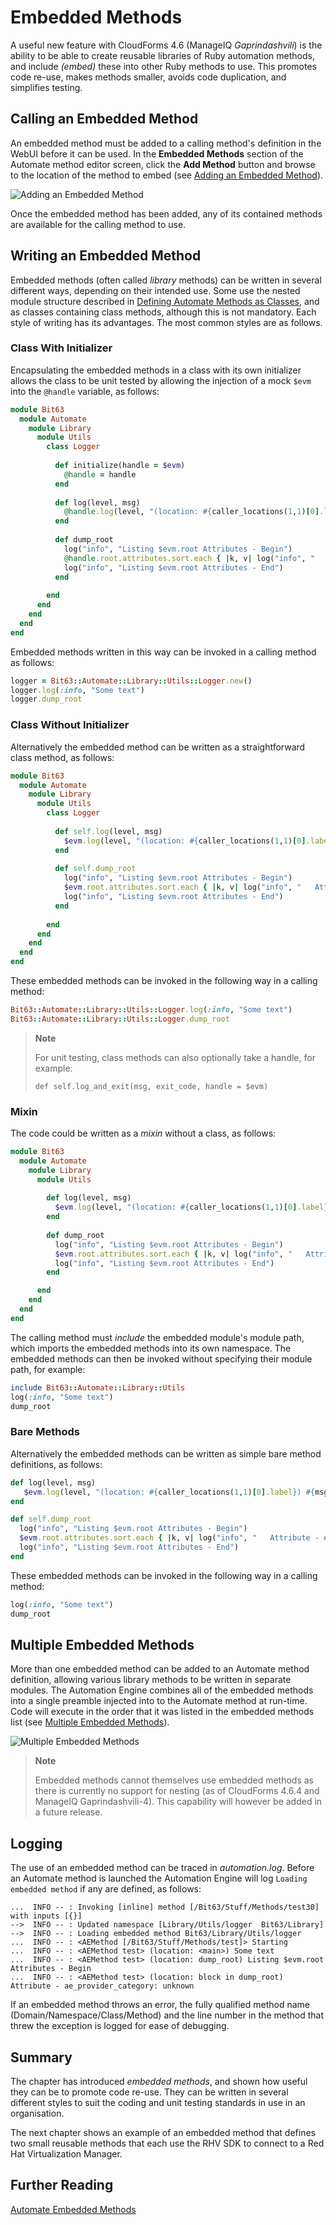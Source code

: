 # Embedded Methods

A useful new feature with CloudForms 4.6 (ManageIQ *Gaprindashvili*) is the ability to be able to create reusable libraries of Ruby automation methods, and include _(embed)_ these into other Ruby methods to use. This promotes code re-use, makes methods smaller, avoids code duplication, and simplifies testing.

## Calling an Embedded Method

An embedded method must be added to a calling method's definition in the WebUI before it can be used. In the **Embedded Methods** section of the Automate method editor screen, click the **Add Method** button and browse to the location of the method to embed (see [Adding an Embedded Method](#i1)).

![Adding an Embedded Method](images/screenshot1.png)

Once the embedded method has been added, any of its contained methods are available for the calling method to use.

## Writing an Embedded Method

Embedded methods (often called _library_ methods) can be written in several different ways, depending on their intended use. Some use the nested module structure described in [Defining Automate Methods as Classes](../miscellaneous_updates/chapter.md#defining_methods_as_classes), and as classes containing class methods, although this is not mandatory. Each style of writing has its advantages. The most common styles are as follows.

### Class With Initializer

Encapsulating the embedded methods in a class with its own initializer allows the class to be unit tested by allowing the injection of a mock `$evm` into the `@handle` variable, as follows:

``` ruby
module Bit63
  module Automate
    module Library
      module Utils
        class Logger
        
          def initialize(handle = $evm)
            @handle = handle
          end
          
          def log(level, msg)
            @handle.log(level, "(location: #{caller_locations(1,1)[0].label}) #{msg}")
          end
          
          def dump_root
            log("info", "Listing $evm.root Attributes - Begin")
            @handle.root.attributes.sort.each { |k, v| log("info", "   Attribute - #{k}: #{v}") }
            log("info", "Listing $evm.root Attributes - End")
          end
          
        end
      end
    end
  end
end
```

Embedded methods written in this way can be invoked in a calling method as follows:

``` ruby
logger = Bit63::Automate::Library::Utils::Logger.new()
logger.log(:info, "Some text")
logger.dump_root
```

### Class Without Initializer

Alternatively the embedded method can be written as a straightforward class method, as follows:

``` ruby
module Bit63
  module Automate
    module Library
      module Utils
        class Logger
        
          def self.log(level, msg)
            $evm.log(level, "(location: #{caller_locations(1,1)[0].label}) #{msg}")
          end
          
          def self.dump_root
            log("info", "Listing $evm.root Attributes - Begin")
            $evm.root.attributes.sort.each { |k, v| log("info", "   Attribute - #{k}: #{v}") }
            log("info", "Listing $evm.root Attributes - End")
          end
          
        end
      end
    end
  end
end
```

These embedded methods can be invoked in the following way in a calling method:

``` ruby
Bit63::Automate::Library::Utils::Logger.log(:info, "Some text")
Bit63::Automate::Library::Utils::Logger.dump_root
```

> **Note**
> 
> For unit testing, class methods can also optionally take a handle, for example:
> 
> `def self.log_and_exit(msg, exit_code, handle = $evm)`

### Mixin

The code could be written as a _mixin_ without a class, as follows:

``` ruby
module Bit63
  module Automate
    module Library
      module Utils
        
        def log(level, msg)
          $evm.log(level, "(location: #{caller_locations(1,1)[0].label}) #{msg}")
        end
          
        def dump_root
          log("info", "Listing $evm.root Attributes - Begin")
          $evm.root.attributes.sort.each { |k, v| log("info", "   Attribute - #{k}: #{v}") }
          log("info", "Listing $evm.root Attributes - End")
        end

      end
    end
  end
end
```

The calling method must _include_ the embedded module's module path, which imports the embedded methods into its own namespace. The embedded methods can then be invoked without specifying their module path, for example:

``` ruby
include Bit63::Automate::Library::Utils
log(:info, "Some text")
dump_root
```

### Bare Methods

Alternatively the embedded methods can be written as simple bare method definitions, as follows:

``` ruby
def log(level, msg)
   $evm.log(level, "(location: #{caller_locations(1,1)[0].label}) #{msg}")
end

def self.dump_root
  log("info", "Listing $evm.root Attributes - Begin")
  $evm.root.attributes.sort.each { |k, v| log("info", "   Attribute - #{k}: #{v}") }
  log("info", "Listing $evm.root Attributes - End")
end
```
These embedded methods can be invoked in the following way in a calling method:

``` ruby
log(:info, "Some text")
dump_root
```

## Multiple Embedded Methods

More than one embedded method can be added to an Automate method definition, allowing various library methods to be written in separate modules. The Automation Engine combines all of the embedded methods into a single preamble injected into to the Automate method at run-time. Code will execute in the order that it was listed in the embedded methods list (see [Multiple Embedded Methods](#i2)).

![Multiple Embedded Methods](images/screenshot2.png)

> **Note**
> 
> Embedded methods cannot themselves use embedded methods as there is currently no support for nesting (as of CloudForms 4.6.4 and ManageIQ Gaprindashvili-4). This capability will however be added in a future release.

## Logging

The use of an embedded method can be traced in _automation.log_. Before an Automate method is launched the Automation Engine will log `Loading embedded method` if any are defined, as follows:

```
...  INFO -- : Invoking [inline] method [/Bit63/Stuff/Methods/test30] with inputs [{}]
-->  INFO -- : Updated namespace [Library/Utils/logger  Bit63/Library]
-->  INFO -- : Loading embedded method Bit63/Library/Utils/logger
...  INFO -- : <AEMethod [/Bit63/Stuff/Methods/test]> Starting
...  INFO -- : <AEMethod test> (location: <main>) Some text
...  INFO -- : <AEMethod test> (location: dump_root) Listing $evm.root Attributes - Begin
...  INFO -- : <AEMethod test> (location: block in dump_root)    Attribute - ae_provider_category: unknown
```

If an embedded method throws an error, the fully qualified method name (Domain/Namespace/Class/Method) and the line number in the method that threw the exception is logged for ease of debugging.

## Summary

The chapter has introduced _embedded methods_, and shown how useful they can be to promote code re-use. They can be written in several different styles to suit the coding and unit testing standards in use in an organisation.

The next chapter shows an example of an embedded method that defines two small reusable methods that each use the RHV SDK to connect to a Red Hat Virtualization Manager.

## Further Reading

[Automate Embedded Methods](http://talk.manageiq.org/t/automate-embedded-methods/3124)


